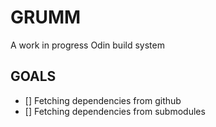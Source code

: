 # GRUMM

A work in progress Odin build system

## GOALS

- [] Fetching dependencies from github
- [] Fetching dependencies from submodules
